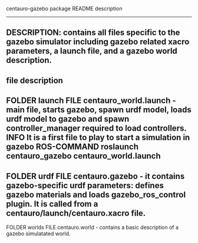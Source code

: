 centauro-gazebo package README description

--------
DESCRIPTION: contains all files specific to the gazebo simulator including gazebo related xacro parameters, a launch file, and a gazebo world description.
--------

file description
--------
FOLDER launch
    FILE centauro_world.launch - main file, starts gazebo, spawn urdf model, loads urdf model to gazebo and spawn controller_manager required to load controllers.
    INFO It is a first file to play to start a simulation in gazebo
    ROS-COMMAND roslaunch centauro_gazebo centauro_world.launch
--------
FOLDER urdf
    FILE centauro.gazebo - it contains gazebo-specific urdf parameters: defines gazebo materials and loads gazebo_ros_control plugin. It is called from a centauro/launch/centauro.xacro file.
--------
FOLDER worlds
    FILE centauro.world - contains a basic description of a gazebo simulatated world.


